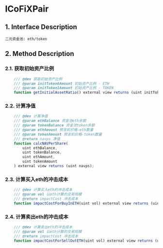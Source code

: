 # ICoFiXPair

## 1. Interface Description
    二元资金池: eth/token

## 2. Method Description

### 2.1. 获取初始资产比例

```javascript
    /// @dev 获取初始资产比例
    /// @param initToken0Amount 初始资产比例 - ETH
    /// @param initToken1Amount 初始资产比例 - TOKEN
    function getInitialAssetRatio() external view returns (uint initToken0Amount, uint initToken1Amount);
```

### 2.2. 计算净值

```javascript
    /// @dev 计算净值
    /// @param ethBalance 资金池eth余额
    /// @param tokenBalance 资金池token余额
    /// @param ethAmount 预言机价格-eth数量
    /// @param tokenAmount 预言机价格-token数量
    /// @return navps 净值
    function calcNAVPerShare(
        uint ethBalance, 
        uint tokenBalance, 
        uint ethAmount, 
        uint tokenAmount
    ) external view returns (uint navps);
```

### 2.3. 计算买入eth的冲击成本

```javascript
    /// @dev 计算买入eth的冲击成本
    /// @param vol 以eth计算的交易规模
    /// @return impactCost 冲击成本
    function impactCostForBuyInETH(uint vol) external view returns (uint impactCost);
```

### 2.4. 计算卖出eth的冲击成本

```javascript
    /// @dev 计算卖出eth的冲击成本
    /// @param vol 以eth计算的交易规模
    /// @return impactCost 冲击成本
    function impactCostForSellOutETH(uint vol) external view returns (uint impactCost);
```